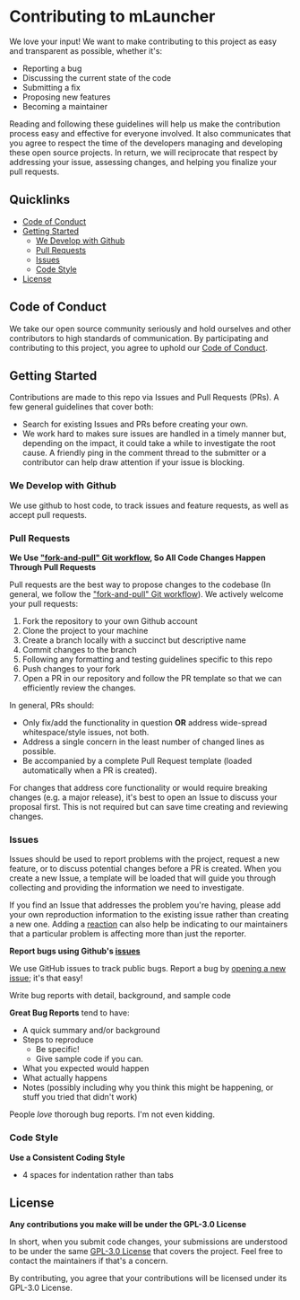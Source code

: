 # Contributing to mLauncher
We love your input! We want to make contributing to this project as easy and transparent as possible, whether it's:

- Reporting a bug
- Discussing the current state of the code
- Submitting a fix
- Proposing new features
- Becoming a maintainer

Reading and following these guidelines will help us make the contribution process easy and effective for everyone involved. It also communicates that you agree to respect the time of the developers managing and developing these open source projects. In return, we will reciprocate that respect by addressing your issue, assessing changes, and helping you finalize your pull requests.

## Quicklinks

* [Code of Conduct](#code-of-conduct)
* [Getting Started](#getting-started)
    * [We Develop with Github](#we-develop-with-github)
    * [Pull Requests](#pull-requests)
    * [Issues](#issues)
    * [Code Style](#code-style)
* [License](#license)

## Code of Conduct

We take our open source community seriously and hold ourselves and other contributors to high standards of communication. By participating and contributing to this project, you agree to uphold our [Code of Conduct](CODE-OF-CONDUCT.md).

## Getting Started

Contributions are made to this repo via Issues and Pull Requests (PRs). A few general guidelines that cover both:

- Search for existing Issues and PRs before creating your own.
- We work hard to makes sure issues are handled in a timely manner but, depending on the impact, it could take a while to investigate the root cause. A friendly ping in the comment thread to the submitter or a contributor can help draw attention if your issue is blocking.


### We Develop with Github
We use github to host code, to track issues and feature requests, as well as accept pull requests.

### Pull Requests

**We Use ["fork-and-pull" Git workflow](FAPRW.md), So All Code Changes Happen Through Pull Requests**

Pull requests are the best way to propose changes to the codebase (In general, we follow the ["fork-and-pull" Git workflow](FAPRW.md)). We actively welcome your pull requests:

1. Fork the repository to your own Github account
2. Clone the project to your machine
3. Create a branch locally with a succinct but descriptive name
4. Commit changes to the branch
5. Following any formatting and testing guidelines specific to this repo
6. Push changes to your fork
7. Open a PR in our repository and follow the PR template so that we can efficiently review the changes.

In general, PRs should:

- Only fix/add the functionality in question **OR** address wide-spread whitespace/style issues, not both.
- Address a single concern in the least number of changed lines as possible.
- Be accompanied by a complete Pull Request template (loaded automatically when a PR is created).

For changes that address core functionality or would require breaking changes (e.g. a major release), it's best to open an Issue to discuss your proposal first. This is not required but can save time creating and reviewing changes.

### Issues

Issues should be used to report problems with the project, request a new feature, or to discuss potential changes before a PR is created. When you create a new Issue, a template will be loaded that will guide you through collecting and providing the information we need to investigate.

If you find an Issue that addresses the problem you're having, please add your own reproduction information to the existing issue rather than creating a new one. Adding a [reaction](https://github.blog/2016-03-10-add-reactions-to-pull-requests-issues-and-comments/) can also help be indicating to our maintainers that a particular problem is affecting more than just the reporter.

**Report bugs using Github's [issues](https://github.com/HeCodes2Much/mLauncher/issues)**

We use GitHub issues to track public bugs. Report a bug by [opening a new issue](https://github.com/HeCodes2Much/mLauncher/issues/new/choose); it's that easy!

Write bug reports with detail, background, and sample code

**Great Bug Reports** tend to have:

- A quick summary and/or background
- Steps to reproduce
  - Be specific!
  - Give sample code if you can.
- What you expected would happen
- What actually happens
- Notes (possibly including why you think this might be happening, or stuff you tried that didn't work)

People *love* thorough bug reports. I'm not even kidding.

### Code Style

**Use a Consistent Coding Style**

* 4 spaces for indentation rather than tabs

## License

**Any contributions you make will be under the GPL-3.0 License**

In short, when you submit code changes, your submissions are understood to be under the same [GPL-3.0 License]([http://choosealicense.com/licenses/mit/](https://choosealicense.com/licenses/gpl-3.0/)) that covers the project. Feel free to contact the maintainers if that's a concern.

By contributing, you agree that your contributions will be licensed under its GPL-3.0 License.
